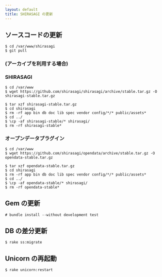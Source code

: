 ```yaml
---
layout: default
title: SHIRASAGI の更新
---
```


## ソースコードの更新

~~~
$ cd /var/www/shirasagi
$ git pull
~~~

### (アーカイブを利用する場合)

### SHIRASAGI

~~~
$ cd /var/www
$ wget https://github.com/shirasagi/shirasagi/archive/stable.tar.gz -O shirasagi-stable.tar.gz

$ tar xzf shirasagi-stable.tar.gz
$ cd shirasagi
$ rm -rf app bin db doc lib spec vendor config/*/* public/assets*
$ cd ../
$ \cp -af shirasagi-stable/* shirasagi/
$ rm -rf shirasagi-stable*
~~~

### オープンデータプラグイン

~~~
$ cd /var/www
$ wget https://github.com/shirasagi/opendata/archive/stable.tar.gz -O opendata-stable.tar.gz

$ tar xzf opendata-stable.tar.gz
$ cd shirasagi
$ rm -rf app bin db doc lib spec vendor config/*/* public/assets*
$ cd ../
$ \cp -af opendata-stable/* shirasagi/
$ rm -rf opendata-stable*
~~~

## Gem の更新

~~~
# bundle install --without development test
~~~

## DB の差分更新

~~~
$ rake ss:migrate
~~~

## Unicorn の再起動

~~~
$ rake unicorn:restart
~~~
